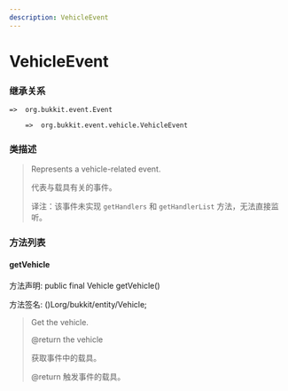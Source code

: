 ```yaml
---
description: VehicleEvent
---
```


# VehicleEvent

### 继承关系

    =>  org.bukkit.event.Event

        =>  org.bukkit.event.vehicle.VehicleEvent

### 类描述

> Represents a vehicle-related event.
>
> 代表与载具有关的事件。
>
> 译注：该事件未实现 `getHandlers` 和 `getHandlerList` 方法，无法直接监听。

### 方法列表

#### getVehicle

方法声明: public final Vehicle getVehicle()

方法签名: ()Lorg/bukkit/entity/Vehicle;

> Get the vehicle.
>
> @return the vehicle
>
> 获取事件中的载具。
>
> @return 触发事件的载具。